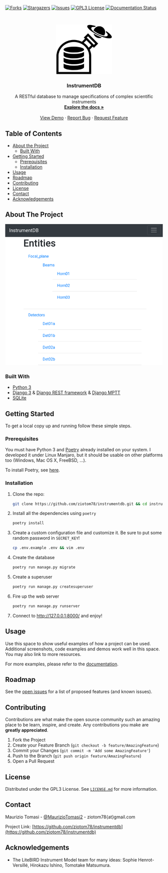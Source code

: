 <!-- This template was took from https://github.com/othneildrew/Best-README-Template -->

<!-- *** To avoid retyping too much info. Do a search and replace for the following:
*** github_username, repo, twitter_handle, email
-->


<!-- PROJECT SHIELDS -->
<!--
*** I'm using markdown "reference style" links for readability.
*** Reference links are enclosed in brackets [ ] instead of parentheses ( ).
*** See the bottom of this document for the declaration of the reference variables
*** for forks-url, etc. This is an optional, concise syntax you may use.
*** https://www.markdownguide.org/basic-syntax/#reference-style-links
-->
[![Forks][forks-shield]][forks-url]
[![Stargazers][stars-shield]][stars-url]
[![Issues][issues-shield]][issues-url]
[![GPL3 License][license-shield]][license-url]
[![Documentation Status][docs-shield]][docs-url]


<!-- PROJECT LOGO -->
<br />
<p align="center">
  <a href="https://github.com/ziotom78/instrumentdb">
    <img src="images/logo.svg" alt="Logo" width="180">
  </a>

  <h3 align="center">InstrumentDB</h3>

  <p align="center">
    A RESTful database to manage specifications of complex scientific instruments
    <br />
    <a href="https://instrumentdb.readthedocs.io/en/latest/?badge=latest"><strong>Explore the docs »</strong></a>
    <br />
    <br />
    <a href="https://github.com/ziotom78/instrumentdb">View Demo</a>
    ·
    <a href="https://github.com/ziotom78/instrumentdb/issues">Report Bug</a>
    ·
    <a href="https://github.com/ziotom78/instrumentdb/issues">Request Feature</a>
  </p>
</p>



<!-- TABLE OF CONTENTS -->
## Table of Contents

* [About the Project](#about-the-project)
  * [Built With](#built-with)
* [Getting Started](#getting-started)
  * [Prerequisites](#prerequisites)
  * [Installation](#installation)
* [Usage](#usage)
* [Roadmap](#roadmap)
* [Contributing](#contributing)
* [License](#license)
* [Contact](#contact)
* [Acknowledgements](#acknowledgements)



<!-- ABOUT THE PROJECT -->
## About The Project

[![Product Name Screen Shot][product-screenshot]](https://github.com/ziotom78/instrumentdb)


### Built With

-   [Python 3](https://www.python.org/)
-   [Django 3](https://www.djangoproject.com/) & [Django REST
  framework](https://www.django-rest-framework.org/) & [Django
  MPTT](https://github.com/django-mptt/django-mptt)
-   [SQLite](https://sqlite.org)



<!-- GETTING STARTED -->
## Getting Started

To get a local copy up and running follow these simple steps.

### Prerequisites

You must have Python 3 and [Poetry](https://python-poetry.org/)
already installed on your system. I developed it under Linux Manjaro,
but it should be usable on other platforms too (Windows, Mac OS X,
FreeBSD, …).

To install Poetry, see
[here](https://python-poetry.org/docs/#installation).

### Installation
 
1.  Clone the repo:
    ```sh
    git clone https://github.com/ziotom78/instrumentdb.git && cd instrumentdb
    ```
    
2.  Install all the dependencies using `poetry`
    ```sh
    poetry install
    ```

3.  Create a custom configuration file and customize it. Be sure to
    put some random password in `SECRET_KEY`!
    ```sh
    cp .env.example .env && vim .env
    ```
    
3.  Create the database
    ```sh
    poetry run manage.py migrate
    ```

4.  Create a superuser
    ```sh
    poetry run manage.py createsuperuser
    ```

4.  Fire up the web server
    ```sh
    poetry run manage.py runserver
    ```

5.  Connect to http://127.0.0.1:8000/ and enjoy!


<!-- USAGE EXAMPLES -->
## Usage

Use this space to show useful examples of how a project can be
used. Additional screenshots, code examples and demos work well in
this space. You may also link to more resources.

For more examples, please refer to the [documentation][docs-url].


<!-- ROADMAP -->
## Roadmap

See the [open issues](https://github.com/ziotom78/instrumentdb/issues)
for a list of proposed features (and known issues).



<!-- CONTRIBUTING -->
## Contributing

Contributions are what make the open source community such an amazing
place to be learn, inspire, and create. Any contributions you make are
**greatly appreciated**.

1. Fork the Project
2. Create your Feature Branch (`git checkout -b feature/AmazingFeature`)
3. Commit your Changes (`git commit -m 'Add some AmazingFeature'`)
4. Push to the Branch (`git push origin feature/AmazingFeature`)
5. Open a Pull Request



<!-- LICENSE -->
## License

Distributed under the GPL3 License. See [`LICENSE.md`][license-url]
for more information.



<!-- CONTACT -->
## Contact

Maurizio Tomasi -
[@MaurizioTomasi2](https://twitter.com/@MaurizioTomasi2) -
ziotom78{at}gmail.com

Project Link:
[https://github.com/ziotom78/instrumentdb](https://github.com/ziotom78/instrumentdb)



<!-- ACKNOWLEDGEMENTS -->
## Acknowledgements

- The LiteBIRD Instrument Model team for many ideas: Sophie
  Henrot-Versillé, Hirokazu Ishino, Tomotake Matsumura.



<!-- MARKDOWN LINKS & IMAGES -->
<!-- https://www.markdownguide.org/basic-syntax/#reference-style-links -->
[forks-shield]: https://img.shields.io/github/forks/ziotom78/instrumentdb.svg?style=flat-square
[forks-url]: https://github.com/ziotom78/instrumentdb/network/members
[stars-shield]: https://img.shields.io/github/stars/ziotom78/instrumentdb.svg?style=flat-square
[stars-url]: https://github.com/ziotom78/instrumentdb/stargazers
[issues-shield]: https://img.shields.io/github/issues/ziotom78/instrumentdb.svg?style=flat-square
[issues-url]: https://github.com/ziotom78/instrumentdb/issues
[license-shield]: https://img.shields.io/github/license/ziotom78/instrumentdb.svg?style=flat-square
[license-url]: https://github.com/ziotom78/instrumentdb/blob/master/LICENSE.md
[product-screenshot]: images/instrumentdb-screenshot.png
[docs-shield]: https://readthedocs.org/projects/instrumentdb/badge/?version=latest
[docs-url]: https://instrumentdb.readthedocs.io/en/latest/?badge=latest
